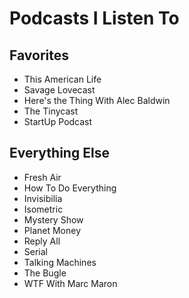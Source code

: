 # Podcasts I Listen To

## Favorites

- This American Life
- Savage Lovecast
- Here's the Thing With Alec Baldwin
- The Tinycast
- StartUp Podcast

## Everything Else

- Fresh Air
- How To Do Everything
- Invisibilia
- Isometric
- Mystery Show
- Planet Money
- Reply All
- Serial
- Talking Machines
- The Bugle
- WTF With Marc Maron
